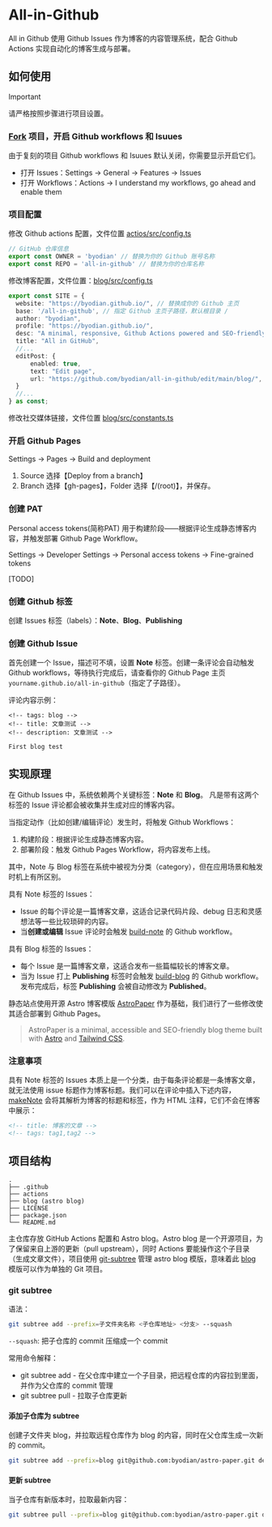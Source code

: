 # All-in-Github

All in Github 使用 Github Issues 作为博客的内容管理系统，配合 Github Actions 实现自动化的博客生成与部署。

## 如何使用

> [!IMPORTANT]
> 请严格按照步骤进行项目设置。

### [Fork](https://github.com/byodian/all-in-github/fork) 项目，开启 Github workflows 和 Isuues

由于复刻的项目 Github workflows 和 Isuues 默认关闭，你需要显示开启它们。

- 打开 Issues：Settings -> General -> Features -> Issues
- 打开 Workflows：Actions -> I understand my workflows, go ahead and enable them

### 项目配置

修改 Github actions 配置，文件位置 [actios/src/config.ts](./actions/src/config.ts)

```ts
// GitHub 仓库信息
export const OWNER = 'byodian' // 替换为你的 Github 账号名称
export const REPO = 'all-in-github' // 替换为你的仓库名称
```
修改博客配置，文件位置：[blog/src/config.ts](./blog/src/config.ts)

```ts
export const SITE = {
  website: "https://byodian.github.io/", // 替换成你的 Github 主页
  base: '/all-in-github', // 指定 Github 主页子路径，默认根目录 /
  author: "byodian",
  profile: "https://byodian.github.io/",
  desc: "A minimal, responsive, Github Actions powered and SEO-friendly Astro blog.",
  title: "All in GitHub",
  //...
  editPost: {
      enabled: true,
      text: "Edit page",
      url: "https://github.com/byodian/all-in-github/edit/main/blog/",
  }
  //...
} as const;
```

修改社交媒体链接，文件位置 [blog/src/constants.ts](./blog/src/constants.ts)

### 开启 Github Pages

Settings -> Pages -> Build and deployment

1. Source 选择【Deploy from a branch】
2. Branch 选择【gh-pages】，Folder 选择【/(root)】，并保存。

### 创建 PAT
Personal access tokens(简称PAT) 用于构建阶段——根据评论生成静态博客内容，并触发部署 Github Page Workflow。

Settings -> Developer Settings -> Personal access tokens -> Fine-grained tokens

[TODO]


### 创建 Github 标签

创建 Issues 标签（labels）：**Note**、**Blog**、**Publishing**

### 创建 Github Issue
首先创建一个 Issue，描述可不填，设置 **Note** 标签。创建一条评论会自动触发 Github workflows，等待执行完成后，请查看你的 Github Page 主页 `yourname.github.io/all-in-github`（指定了子路径）。

评论内容示例：

```
<!-- tags: blog -->
<!-- title: 文章测试 -->
<!-- description: 文章测试 -->

First blog test
```

## 实现原理
在 Github Issues 中，系统依赖两个关键标签：**Note** 和 **Blog**。
凡是带有这两个标签的 Issue 评论都会被收集并生成对应的博客内容。

当指定动作（比如创建/编辑评论）发生时，将触发 Github Workflows：

1. 构建阶段：根据评论生成静态博客内容。
2. 部署阶段：触发 Github Pages Workflow，将内容发布上线。

其中，Note 与 Blog 标签在系统中被视为分类（category），但在应用场景和触发时机上有所区别。

具有 Note 标签的 Issues：
- Issue 的每个评论是一篇博客文章，这适合记录代码片段、debug 日志和灵感想法等一些比较琐碎的内容。
- 当**创建或编辑** Issue 评论时会触发 [build-note](https://github.com/byodian/all-in-github/blob/main/.github/workflows/build-note.yml) 的 Github workflow。

具有 Blog 标签的 Issues：
- 每个 Issue 是一篇博客文章，这适合发布一些篇幅较长的博客文章。
- 当为 Issue 打上 **Publishing** 标签时会触发 [build-blog](https://github.com/byodian/all-in-github/blob/main/.github/workflows/build-blog.yml) 的 Github workflow。发布完成后，标签 **Publishing** 会被自动修改为 **Published**。

静态站点使用开源 Astro 博客模版 [AstroPaper](https://github.com/satnaing/astro-paper) 作为基础，我们进行了一些修改使其适合部署到 Github Pages。

> AstroPaper is a minimal, accessible and SEO-friendly blog theme built with [Astro](https://astro.build/) and [Tailwind CSS](https://tailwindcss.com/).

### 注意事项
具有 Note 标签的 Issues 本质上是一个分类，由于每条评论都是一条博客文章，就无法使用 issue 标题作为博客标题。我们可以在评论中插入下述内容，[makeNote](https://github.com/byodian/all-in-github/blob/bf45661fa34c5682458bd0706c386711f737fe52/actions/src/makeNote.ts#L55-L56) 会将其解析为博客的标题和标签，作为 HTML 注释，它们不会在博客中展示：

```html
<!-- title: 博客的文章 -->
<!-- tags: tag1,tag2 -->
```

## 项目结构

```
.
├── .github
├── actions
├── blog (astro blog)
├── LICENSE
├── package.json
└── README.md
```

主仓库存放 GitHub Actions 配置和 Astro blog。Astro blog 是一个开源项目，为了保留来自上游的更新（pull upstream），同时 Actions 要能操作这个子目录（生成文章文件），项目使用 [git-subtree](https://manpages.debian.org/testing/git-man/git-subtree.1.en.html) 管理 astro blog 模版，意味着此 [blog](https://github.com/byodian/astro-paper) 模版可以作为单独的 Git 项目。

### git subtree
语法：

```bash
git subtree add --prefix=子文件夹名称 <子仓库地址> <分支> --squash
```
`--squash`: 把子仓库的 commit 压缩成一个 commit

常用命令解释：
- git subtree add - 在父仓库中建立一个子目录，把远程仓库的内容拉到里面，并作为父仓库的 commit 管理
- git subtree pull - 拉取子仓库更新


#### 添加子仓库为 subtree

创建子文件夹 blog，并拉取远程仓库作为 blog 的内容，同时在父仓库生成一次新的 commit。

```bash
git subtree add --prefix=blog git@github.com:byodian/astro-paper.git dev --squash
```

#### 更新 subtree

当子仓库有新版本时，拉取最新内容：

```bash
git subtree pull --prefix=blog git@github.com:byodian/astro-paper.git dev --squash
```